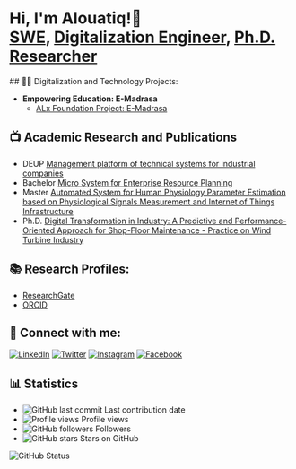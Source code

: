 <h1>Hi, I'm Alouatiq!👋 <br/><a href="https://github.com/alouatiq">SWE</a>, <a href="https://linkedin.com/in/alouatiq">Digitalization Engineer</a>, <a href="https://www.researchgate.net/profile/Hassan-Al-Ouatiq">Ph.D. Researcher</a></h1>
## 👨‍💻 Digitalization and Technology Projects:

- **Empowering Education: E-Madrasa**
  - [ALx Foundation Project: E-Madrasa](https://portfolio.alouatiq.com/2024/01/blog-post.html)

## 📺 Academic Research and Publications

- DEUP [Management platform of technical systems for industrial companies]()
- Bachelor [Micro System for Enterprise Resource Planning]()
- Master [Automated System for Human Physiology Parameter Estimation based on Physiological Signals Measurement and Internet of Things Infrastructure]()
- Ph.D. [Digital Transformation in Industry: A Predictive and Performance-Oriented Approach for Shop-Floor Maintenance - Practice on Wind Turbine Industry]()

## 📚 Research Profiles:

- [ResearchGate](https://www.researchgate.net/profile/Hassan-Al-Ouatiq)
- [ORCID](https://orcid.org/0000-0003-4330-5608)

## 🤳 Connect with me:

[![LinkedIn](https://img.shields.io/badge/LinkedIn-0077B5?style=for-the-badge&logo=linkedin&logoColor=white)](https://linkedin.com/in/alouatiq)
[![Twitter](https://img.shields.io/badge/Twitter-1DA1F2?style=for-the-badge&logo=twitter&logoColor=white)](
https://x.com/alouatiqcom)
[![Instagram](https://img.shields.io/badge/Instagram-E4405F?style=for-the-badge&logo=instagram&logoColor=white)](https://www.instagram.com/alouatiqcom)
[![Facebook](https://img.shields.io/badge/Facebook-1877F2?style=for-the-badge&logo=facebook&logoColor=white)](https://facebook.com/in/alouatiqcom)


## 📊 Statistics
- ![GitHub last commit](https://img.shields.io/github/last-commit/alouatiq/alouatiq?label=Last%20Contribution&style=flat) Last contribution date
- ![Profile views](https://komarev.com/ghpvc/?username=alouatiq&color=brightgreen) Profile views
- ![GitHub followers](https://img.shields.io/github/followers/alouatiq?label=Followers&style=social) Followers
- ![GitHub stars](https://img.shields.io/github/stars/alouatiq?label=GitHub%20Stars&style=social) Stars on GitHub
  
![GitHub Status](https://github-readme-stats.vercel.app/api?username=alouatiq&show_icons=true&count_private=true)

